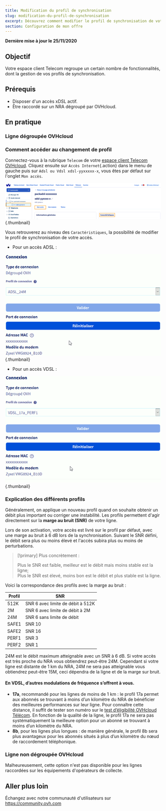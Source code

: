 ```yaml
---
title: Modification du profil de synchronisation
slug: modification-du-profil-de-synchronisation
excerpt: Découvrez comment modifier le profil de synchronisation de votre accès xDSL/FTTH
section: Configuration de mon offre
---
```


**Dernière mise à jour le 25/11/2020**

## Objectif

Votre espace client Telecom regroupe un certain nombre de fonctionnalités, dont la gestion de vos profils de synchronisation.

## Prérequis

-   Disposer d'un accès xDSL actif.
-   Être raccordé sur un NRA dégroupé par OVHcloud.

## En pratique

### Ligne dégroupée OVHcloud

### Comment accéder au changement de profil

Connectez-vous à la rubrique `Telecom` de votre [espace client Telecom OVHcloud](https://www.ovh.com/auth/?action=gotomanager). Cliquez ensuite sur `Accès Internet`{.action} dans le menu de gauche puis sur `Adsl ou Vdsl xdsl-yyxxxxx-x`, vous êtes par défaut sur l'onglet `Mon accès`.<br>

![Mon_acces](images/XdslMonAcces.png){.thumbnail}

Vous retrouverez au niveau des `Caractéristiques`, la possibilité de modifier le profil de synchronisation de votre accès.

+ Pour un accès ADSL :

![profil adsl](images/ProfilsADSL.gif){.thumbnail}

+ Pour un accès VDSL :

![profil vdsl](images/ProfilsVDSL.gif){.thumbnail}


### Explication des différents profils

Généralement, on applique un nouveau profil quand on souhaite obtenir un débit plus important ou corriger une instabilité. Les profils permettent d'agir directement sur la **marge au bruit (SNR)** de votre ligne.

Lors de son activation, votre accès est livré sur le profil par défaut, avec une marge au bruit à 6 dB lors de la synchronisation.
Suivant le SNR défini, le débit sera plus ou moins élevé et l'accès subira plus ou moins de perturbations.

> [!primary]
> Plus concrètement :
>
> Plus le SNR est faible, meilleur est le débit mais moins stable est la ligne;
> <br>Plus le SNR est élevé, moins bon est le débit et plus stable est la ligne.
>

Voici la correspondance des profils avec la marge au bruit :

| Profil | SNR |
| ------------- | ------------- |
| 512K  | SNR 6 avec limite de débit à 512K  |
| 2M  | SNR 6 avec limite de débit à 2M  |
| 24M  | SNR 6 sans limite de débit  |
| SAFE1  | SNR 10  |
| SAFE2  | SNR 16  |
| PERF1  | SNR 3  |
| PERF2  | SNR 1  |


24M est le débit maximum atteignable avec un SNR à 6 dB.
Si votre accès est très proche du NRA vous obtiendrez peut-être 24M.
Cependant si votre ligne est distante de 1 km du NRA, 24M ne sera pas atteignable vous obtiendrez peut-être 15M, ceci dépendra de la ligne et de la marge sur bruit.


#### En VDSL, d’autres modulations de fréquence s’offrent à vous.

+ **17a**, recommandé pour les lignes de moins de 1 km : le profil 17a permet aux abonnés se trouvant à moins d’un kilomètre du NRA de bénéficier des meilleures performances sur leur ligne. Pour connaître cette distance, il suffit de tester son numéro sur le [test d’éligibilité OVHcloud Télécom](https://www.ovhtelecom.fr/offre-internet/eligibilite/). En fonction de la qualité de la ligne, le profil 17a ne sera pas systématiquement la meilleure option pour un abonné se trouvant à moins d’un kilomètre du NRA.
+ **8b**, pour les lignes plus longues : de manière générale, le profil 8b sera plus avantageux pour les abonnés situés à plus d’un kilomètre du nœud de raccordement téléphonique.


### Ligne non dégroupée OVHcloud

Malheureusement, cette option n'est pas disponible pour les lignes raccordées sur les équipements d'opérateurs de collecte.


## Aller plus loin

Échangez avec notre communauté d'utilisateurs sur <https://community.ovh.com>
